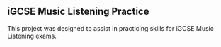 ## iGCSE Music Listening Practice

This project was designed to assist in practicing skills for iGCSE Music Listening exams. 
